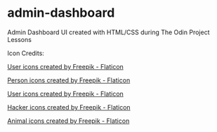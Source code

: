 # admin-dashboard
Admin Dashboard UI created with HTML/CSS during The Odin Project Lessons

Icon Credits:

<a href="https://www.flaticon.com/free-icons/user" title="user icons">User icons created by Freepik - Flaticon</a>

<a href="https://www.flaticon.com/free-icons/person" title="person icons">Person icons created by Freepik - Flaticon</a>

<a href="https://www.flaticon.com/free-icons/user" title="user icons">User icons created by Freepik - Flaticon</a>

<a href="https://www.flaticon.com/free-icons/hacker" title="hacker icons">Hacker icons created by Freepik - Flaticon</a>

<a href="https://www.flaticon.com/free-icons/animal" title="animal icons">Animal icons created by Freepik - Flaticon</a>
